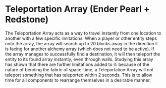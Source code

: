 # Teleportation Array (Ender Pearl + Redstone)

The Teleportation Array acts as a way to travel instantly from one location to another with a few specific limitations. When a player or other entity steps onto the array, the array will search up to 20 blocks away in the direction it is facing for another alchemy array (which does not need to be active). If the array manages to successfully find a destination, it will then teleport the entity to its found array instantly, even through walls.
Studying this array has shown that there are further limitations added to it: because of the nature of bending the fabric of space-time, a Teleportation Array will not teleport something that has teleported within 2 seconds. This is to allow time for all components to rearrange themselves in a desirable manner.
